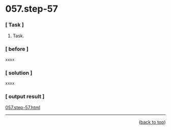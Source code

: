 <a name="topage"></a>

# 057.step-57

### [ Task ]
  1. Task.

### [ before ]

```sh
xxxx
```

### [ solution ]

```sh
xxxx
```

### [ output result ]

[057.step-57.html](https://koskasmail.github.io/fccdev/md/01_responsive-web-design/learn-html-by-building-a-cat-photo-app/web/057.step-57.html)


-----


<p align="right">(<a href="#topage">back to top</a>)</p>
<br/>
<br/>
